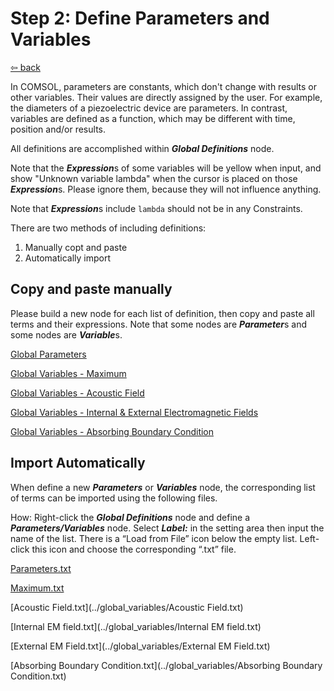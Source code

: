 # Step 2: Define Parameters and Variables

[⇦ back](../README.md)

In COMSOL, parameters are constants, which don't change with results or other variables. Their values are directly assigned by the user. For example, the diameters of a piezoelectric device are parameters. In contrast, variables are defined as a function, which may be different with time, position and/or results.

All definitions are accomplished within ***Global Definitions*** node.

Note that the ***Expression***s of some variables will be yellow when input, and show "Unknown variable lambda" when the cursor is placed on those ***Expression***s. Please ignore them, because they will not influence anything.

Note that ***Expression***s include `lambda` should not be in any Constraints.

There are two methods of including definitions:

1. Manually copt and paste
2. Automatically import

## Copy and paste manually

Please build a new node for each list of definition, then copy and paste all terms and their expressions. Note that some nodes are ***Parameter***s and some nodes are ***Variable***s.

[Global Parameters](../Global_Variables/parameters.md)

[Global Variables - Maximum](../Global_Variables/maximum.md)

[Global Variables - Acoustic Field](../Global_Variables/acoustic_field.md)

[Global Variables - Internal & External Electromagnetic Fields](../Global_Variables/EM_field.md)

[Global Variables - Absorbing Boundary Condition](../Global_Variables/absorbing_boundary_condition.md)

## Import Automatically

When define a new ***Parameters*** or ***Variables*** node, the corresponding list of terms can be imported using the following files.

How: Right-click the ***Global Definitions*** node and define a ***Parameters/Variables*** node. Select ***Label:*** in the setting area then input the name of the list. There is a “Load from File” icon below the empty list. Left-click this icon and choose the corresponding “.txt” file.

[Parameters.txt](../global_variables/Parameters.txt)

[Maximum.txt](../global_variables/Maximum.txt)

[Acoustic Field.txt](../global_variables/Acoustic Field.txt)

[Internal EM field.txt](../global_variables/Internal EM field.txt)

[External EM Field.txt](../global_variables/External EM Field.txt)

[Absorbing Boundary Condition.txt](../global_variables/Absorbing Boundary Condition.txt)